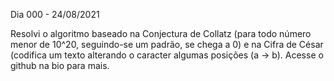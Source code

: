 Dia 000 - 24/08/2021

Resolvi o algoritmo baseado na Conjectura de Collatz (para todo número menor de 10^20, seguindo-se um padrão, se chega a 0) e na Cifra de César (codifica um texto alterando o caracter algumas posições (a -> b). 
Acesse o github na bio para mais.
